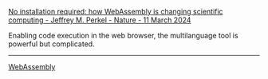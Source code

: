 [No installation required: how WebAssembly is changing scientific computing - Jeffrey M. Perkel - Nature - 11 March 2024](https://www.nature.com/articles/d41586-024-00725-1?utm_source=Live+Audience&utm_campaign=adeec3770a-briefing-dy-20240313&utm_medium=email&utm_term=0_b27a691814-adeec3770a-50179668)

Enabling code execution in the web browser, the multilanguage tool is powerful but complicated.

- - - -

[WebAssembly](https://webassembly.org)

